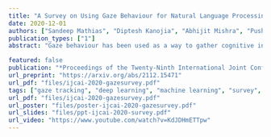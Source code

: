 ```yaml
---
title: "A Survey on Using Gaze Behaviour for Natural Language Processing"
date: 2020-12-01
authors: ["Sandeep Mathias", "Diptesh Kanojia", "Abhijit Mishra", "Pushpak Bhattacharyya"]
publication_types: ["1"]
abstract: "Gaze behaviour has been used as a way to gather cognitive information for a number of years. In this paper, we discuss the use of gaze behaviour in solving different tasks in natural language processing (NLP) without having to record it at test time. This is because the collection of gaze behaviour is a costly task, both in terms of time and money. Hence, in this paper, we focus on research done to alleviate the need for recording gaze behaviour at run time. We also mention different eye tracking corpora in multiple languages, which are currently available and can be used in natural language processing. We conclude our paper by discussing applications in a domain - education - and how learning gaze behaviour can help in solving the tasks of complex word identification and automatic essay grading."

featured: false
publication: "*Proceedings of the Twenty-Ninth International Joint Conference on Artificial Intelligence Survey track*"
url_preprint: "https://arxiv.org/abs/2112.15471"
url_pdf: "files/ijcai-2020-gazesurvey.pdf"
tags: ["gaze tracking", "deep learning", "machine learning", "survey", "theoretical"]
url_pdf: "files/ijcai-2020-gazesurvey.pdf"
url_poster: "files/poster-ijcai-2020-gazesurvey.pdf"
url_slides: "files/ppt-ijcai-2020-survey.pdf"
url_video: "https://www.youtube.com/watch?v=KdJDHmETTpw"
---
```


